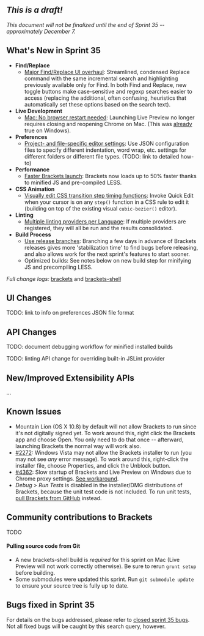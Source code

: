 _This is a draft!_
--------------------
_This document will not be finalized until the end of Sprint 35 -- approximately December 7._

What's New in Sprint 35
-----------------------
* **Find/Replace**
    * [Major Find/Replace UI overhaul](https://trello.com/c/pQb32zjf/1072-3-find-replace-ui-cleanup): Streamlined, condensed Replace command with the same incremental search and highlighting previously available only for Find. In both Find and Replace, new toggle buttons make case-sensitive and regexp searches easier to access (replacing the additional, often confusing, heuristics that automatically set these options based on the search text).
* **Live Development**
    * [Mac: No browser restart needed](https://github.com/adobe/brackets-shell/pull/359): Launching Live Preview no longer requires closing and reopening Chrome on Mac. (This was [already](https://github.com/adobe/brackets/wiki/Release-Notes:-Sprint-25) true on Windows).
* **Preferences**
    * [Project- and file-specific editor settings](https://trello.com/c/kqFFDqhR/523-3-infrastructure-for-project-file-scoped-preferences): Use JSON configuration files to specify different indentation, word wrap, etc. settings for different folders or different file types. (TODO: link to detailed how-to)
* **Performance**
    * [Faster Brackets launch](https://github.com/adobe/brackets/pull/5776): Brackets now loads up to 50% faster thanks to minified JS and pre-compiled LESS.
* **CSS Animation**
    * [Visually edit CSS transition step timing functions](https://github.com/adobe/brackets/pull/5799): Invoke Quick Edit when your cursor is on any `step()` function in a CSS rule to edit it (building on top of the existing visual `cubic-bezier()` editor).
* **Linting**
    * [Multiple linting providers per Language](https://github.com/adobe/brackets/pull/5235): If multiple providers are registered, they will all be run and the results consolidated.
* **Build Process**
    * [Use release branches](https://trello.com/c/nOXlN0yd/1069-1-infrastructure-support-for-release-timing): Branching a few days in advance of Brackets releases gives more 'stabilization time' to find bugs before releasing, and also allows work for the next sprint's features to start sooner.
    * Optimized builds: See notes below on new build step for minifying JS and precompiling LESS.

_Full change logs:_ [brackets](https://github.com/adobe/brackets/compare/sprint-34...sprint-35#commits_bucket) and [brackets-shell](https://github.com/adobe/brackets-shell/compare/sprint-34...sprint-35#commits_bucket)


UI Changes
----------
TODO: link to info on preferences JSON file format

API Changes
-----------
TODO: document debugging workflow for minified installed builds

TODO: linting API change for overriding built-in JSLint provider

New/Improved Extensibility APIs
-------------------------------
...

Known Issues
------------
* Mountain Lion (OS X 10.8) by default will not allow Brackets to run since it's not digitally signed yet. To work around this, right click the Brackets app and choose Open. You only need to do that once -- afterward, launching Brackets the normal way will work also.
* [#2272](https://github.com/adobe/brackets/issues/2272): Windows Vista may not allow the Brackets installer to run (you may not see _any_ error message). To work around this, right-click the installer file, choose Properties, and click the Unblock button.
* [#4362](https://github.com/adobe/brackets/issues/4362): Slow startup of Brackets and Live Preview on Windows due to Chrome proxy settings. [See workaround](https://support.google.com/chrome/answer/106010?hl=en).
* _Debug > Run Tests_ is disabled in the installer/DMG distributions of Brackets, because the unit test code is not included. To run unit tests, [pull Brackets from GitHub](https://github.com/adobe/brackets/wiki/How-to-Hack-on-Brackets#wiki-getcode) instead.


Community contributions to Brackets
-----------------------------------
TODO

#### Pulling source code from Git
* A new brackets-shell build is _required_ for this sprint on Mac (Live Preview will not work correctly otherwise). Be sure to rerun `grunt setup` before building.
* Some submodules were updated this sprint. Run `git submodule update` to ensure your source tree is fully up to date.

Bugs fixed in Sprint 35
-----------------------
For details on the bugs addressed, please refer to [closed sprint 35 bugs](https://github.com/adobe/brackets/issues?labels=&milestone=22&state=closed). Not all fixed bugs will be caught by this search query, however.